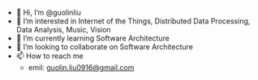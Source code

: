 - 👋 Hi, I’m @guolinliu
- 👀 I’m interested in Internet of the Things, Distributed Data Processing, Data Analysis, Music, Vision
- 🌱 I’m currently learning Software Architecture
- 💞️ I’m looking to collaborate on Software Architecture
- 📫 How to reach me 
  - emil: guolin.liu0916@gmail.com

<!---
guolinliu/guolinliu is a ✨ special ✨ repository because its `README.md` (this file) appears on your GitHub profile.
You can click the Preview link to take a look at your changes.
--->
